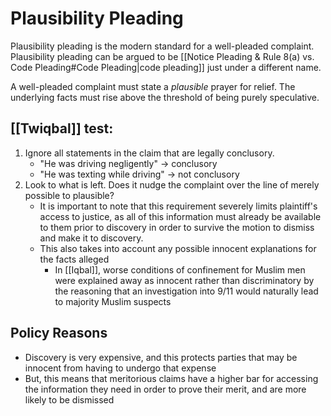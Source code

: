 # Plausibility Pleading
Plausibility pleading is the modern standard for a well-pleaded complaint. Plausibility pleading can be argued to be [[Notice Pleading & Rule 8(a) vs. Code Pleading#Code Pleading|code pleading]] just under a different name.

A well-pleaded complaint must state a *plausible* prayer for relief. The underlying facts must rise above the threshold of being purely speculative.

## [[Twiqbal]] test:
1. Ignore all statements in the claim that are legally conclusory.
	* "He was driving negligently" -> conclusory
	* "He was texting while driving" -> not conclusory
2. Look to what is left. Does it nudge the complaint over the line of merely possible to plausible?
	* It is important to note that this requirement severely limits plaintiff's access to justice, as all of this information must already be available to them prior to discovery in order to survive the motion to dismiss and make it to discovery.
	* This also takes into account any possible innocent explanations for the facts alleged
		* In [[Iqbal]], worse conditions of confinement for Muslim men were explained away as innocent rather than discriminatory by the reasoning that an investigation into 9/11 would naturally lead to majority Muslim suspects

## Policy Reasons
* Discovery is very expensive, and this protects parties that may be innocent from having to undergo that expense
* But, this means that meritorious claims have a higher bar for accessing the information they need in order to prove their merit, and are more likely to be dismissed